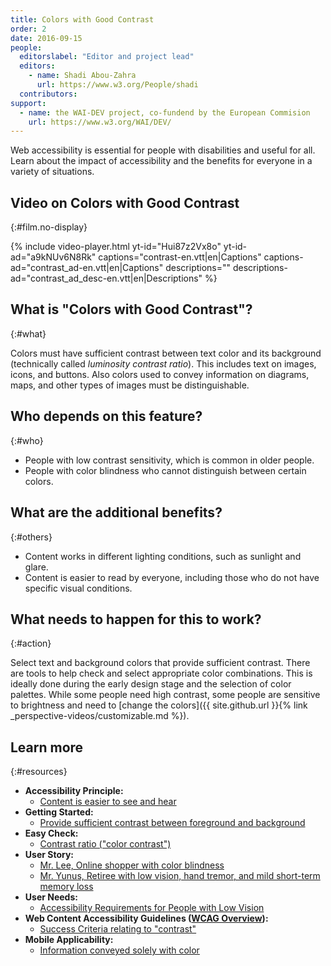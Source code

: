 ```yaml
---
title: Colors with Good Contrast
order: 2
date: 2016-09-15
people:
  editorslabel: "Editor and project lead"
  editors:
    - name: Shadi Abou-Zahra
      url: https://www.w3.org/People/shadi
  contributors:
support:
  - name: the WAI-DEV project, co-fundend by the European Commision
    url: https://www.w3.org/WAI/DEV/
---
```


Web accessibility is essential for people with disabilities and useful
for all. Learn about the impact of accessibility and the benefits for
everyone in a variety of situations.

## Video on Colors with Good Contrast
{:#film.no-display}

{% include video-player.html
    yt-id="Hui87z2Vx8o"
    yt-id-ad="a9kNUv6N8Rk"
    captions="contrast-en.vtt|en|Captions"
    captions-ad="contrast_ad-en.vtt|en|Captions"
    descriptions=""
    descriptions-ad="contrast_ad_desc-en.vtt|en|Descriptions"
%}

## What is "Colors with Good Contrast"?
{:#what}

Colors must have sufficient contrast between text color and its background (technically called <em>luminosity contrast ratio</em>). This includes text on images, icons, and buttons. Also colors used to convey information on diagrams, maps, and other types of images must be distinguishable.

## Who depends on this feature?
{:#who}

-   People with low contrast sensitivity, which is common in older
    people.
-   People with color blindness who cannot distinguish between certain
    colors.

## What are the additional benefits?
{:#others}

-   Content works in different lighting conditions, such as sunlight and
    glare.
-   Content is easier to read by everyone, including those who do not
    have specific visual conditions.

## What needs to happen for this to work?
{:#action}

Select text and background colors that provide sufficient contrast.
There are tools to help check and select appropriate color combinations.
This is ideally done during the early design stage and the selection of
color palettes. While some people need high contrast, some people are
sensitive to brightness and need to [change the colors]({{ site.github.url }}{% link _perspective-videos/customizable.md %}).

## Learn more
{:#resources}

-   **Accessibility Principle:**
    -   [Content is easier to see and
        hear](https://www.w3.org/WAI/intro/people-use-web/principles#distinguishable)
-   **Getting Started:**
    -   [Provide sufficient contrast between foreground and
        background](https://www.w3.org/WAI/gettingstarted/tips/designing.html#provide-sufficient-contrast-between-foreground-and-background)
-   **Easy Check:**
    -   [Contrast ratio ("color
        contrast")](https://www.w3.org/WAI/eval/preliminary.html#contrast)
-   **User Story:**
    -   [Mr. Lee, Online shopper with color
        blindness](https://www.w3.org/WAI/intro/people-use-web/stories.html#shopper)
    -   [Mr. Yunus, Retiree with low vision, hand tremor, and mild
        short-term memory
        loss](https://www.w3.org/WAI/intro/people-use-web/stories.html#retiree)
-   **User Needs:**
    -   [Accessibility Requirements for People with Low
        Vision](http://www.w3.org/TR/low-vision-needs/)
-   **Web Content Accessibility Guidelines ([WCAG
    Overview](https://www.w3.org/WAI/intro/wcag)):**
    -   [Success Criteria relating to
        "contrast"](https://www.w3.org/WAI/WCAG20/quickref/?tags=contrast)
-   **Mobile Applicability:**
    -   [Information conveyed solely with
        color](https://www.w3.org/WAI/mobile/experiences.html#color)

